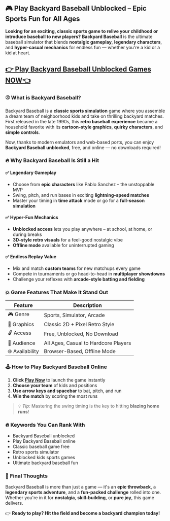 ## 🎮 Play Backyard Baseball Unblocked – Epic Sports Fun for All Ages

**Looking for an exciting, classic sports game to relive your childhood or introduce baseball to new players?**
**Backyard Baseball** is the ultimate baseball simulator that blends **nostalgic gameplay**, **legendary characters**, and **hyper-casual mechanics** for endless fun — whether you're a kid or a kid at heart.

## <a href="https://1kb.link/2w1jBd">👉 Play Backyard Baseball Unblocked Games NOW👈</a>

### ⚾ What is Backyard Baseball?

Backyard Baseball is a **classic sports simulation** game where you assemble a dream team of neighborhood kids and take on thrilling backyard matches. First released in the late 1990s, this **retro baseball experience** became a household favorite with its **cartoon-style graphics**, **quirky characters**, and **simple controls**.

Now, thanks to modern emulators and web-based ports, you can enjoy **Backyard Baseball unblocked**, free, and online — no downloads required!

### 🔥 Why Backyard Baseball Is Still a Hit

#### ✅ **Legendary Gameplay**

* Choose from **epic characters** like Pablo Sanchez – the unstoppable MVP
* Swing, pitch, and run bases in exciting **lightning-speed matches**
* Master your timing in **time attack** mode or go for a **full-season simulation**

#### ✅ **Hyper-Fun Mechanics**

* **Unblocked access** lets you play anywhere – at school, at home, or during breaks
* **3D-style retro visuals** for a feel-good nostalgic vibe
* **Offline mode** available for uninterrupted gaming

#### ✅ **Endless Replay Value**

* Mix and match **custom teams** for new matchups every game
* Compete in tournaments or go head-to-head in **multiplayer showdowns**
* Challenge your reflexes with **arcade-style batting and fielding**

### 💥 Game Features That Make It Stand Out

| Feature         | Description                          |
| --------------- | ------------------------------------ |
| 🎮 Genre        | Sports, Simulator, Arcade            |
| 🚀 Graphics     | Classic 2D + Pixel Retro Style       |
| 🔓 Access       | Free, Unblocked, No Download         |
| 🧠 Audience     | All Ages, Casual to Hardcore Players |
| 🌐 Availability | Browser-Based, Offline Mode          |

### 🕹️ How to Play Backyard Baseball Online

1. **Click <a href="https://1kb.link/2w1jBd">Play Now</a>** to launch the game instantly
2. **Choose your team** of kids and positions
3. **Use arrow keys and spacebar** to bat, pitch, and run
4. **Win the match** by scoring the most runs

> 💡 *Tip:* Mastering the swing timing is the key to hitting **blazing home runs**!

### 🔥 Keywords You Can Rank With

* Backyard Baseball unblocked
* Play Backyard Baseball online
* Classic baseball game free
* Retro sports simulator
* Unblocked kids sports games
* Ultimate backyard baseball fun

### 🎯 Final Thoughts

Backyard Baseball is more than just a game — it's an **epic throwback**, a **legendary sports adventure**, and a **fun-packed challenge** rolled into one. Whether you're in it for **nostalgia**, **skill-building**, or **pure joy**, this game delivers.

👉 **Ready to play? Hit the field and become a backyard champion today!**
